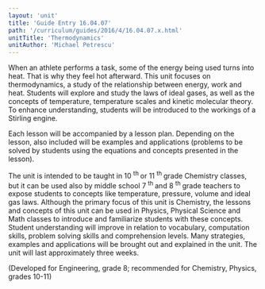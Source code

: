 ```yaml
---
layout: 'unit'
title: 'Guide Entry 16.04.07'
path: '/curriculum/guides/2016/4/16.04.07.x.html'
unitTitle: 'Thermodynamics'
unitAuthor: 'Michael Petrescu'
---
```


<main>
 <p>
  When an athlete performs a task, some of the energy being used turns into heat. That is why they feel hot afterward. This unit focuses on thermodynamics, a study of the relationship between energy, work and heat. Students will explore and study the laws of ideal gases, as well as the concepts of temperature, temperature scales and kinetic molecular theory. To enhance understanding, students will be introduced to the workings of a Stirling engine.
 </p>
 <p>
  Each lesson will be accompanied by a lesson plan. Depending on the lesson, also included will be examples and applications (problems to be solved by students using the equations and concepts presented in the lesson).
 </p>
 <p>
  The unit is intended to be taught in 10
  <sup>
   th
  </sup>
  or 11
  <sup>
   th
  </sup>
  grade Chemistry classes, but it can be used also by middle school 7
  <sup>
   th
  </sup>
  and 8
  <sup>
   th
  </sup>
  grade teachers to expose students to concepts like temperature, pressure, volume and ideal gas laws. Although the primary focus of this unit is Chemistry, the lessons and concepts of this unit can be used in Physics, Physical Science and Math classes to introduce and familiarize students with these concepts. Student understanding will improve in relation to vocabulary, computation skills, problem solving skills and comprehension levels. Many strategies, examples and applications will be brought out and explained in the unit. The unit will last approximately three weeks.
 </p>
 <p>
  (Developed for Engineering, grade 8; recommended for Chemistry, Physics, grades 10-11)
 </p>
</main>
